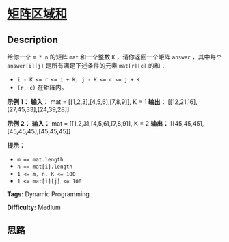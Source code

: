 # [矩阵区域和][title]

## Description

给你一个 `m * n` 的矩阵 `mat` 和一个整数 `K` ，请你返回一个矩阵 `answer` ，其中每个 `answer[i][j]`
是所有满足下述条件的元素 `mat[r][c]` 的和：

  * `i - K <= r <= i + K, j - K <= c <= j + K` 
  * `(r, c)` 在矩阵内。



**示例 1：**
            **输入：** mat = [[1,2,3],[4,5,6],[7,8,9]], K = 1    **输出：** [[12,21,16],[27,45,33],[24,39,28]]    

**示例 2：**
            **输入：** mat = [[1,2,3],[4,5,6],[7,8,9]], K = 2    **输出：** [[45,45,45],[45,45,45],[45,45,45]]    



**提示：**

  * `m == mat.length`
  * `n == mat[i].length`
  * `1 <= m, n, K <= 100`
  * `1 <= mat[i][j] <= 100`


**Tags:** Dynamic Programming

**Difficulty:** Medium

## 思路

[title]: https://leetcode-cn.com/problems/matrix-block-sum
